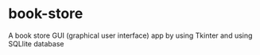 # book-store
A book store GUI (graphical user interface)  app by using Tkinter and using SQLlite database
